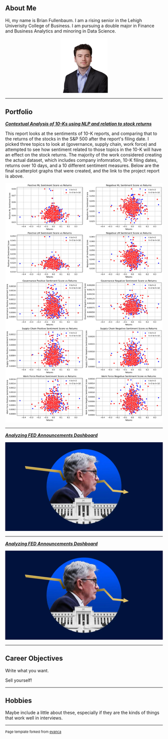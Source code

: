 ## About Me


Hi, my name is Brian Fullenbaum. I am a rising senior in the Lehigh Univerisity College of Business. I am pursuing a double major in Finance and Business Analytics and minoring in Data Science. 

<!-- Upload your own photo and change the path -->

<p style="text-align:center;">
  <img class="img-square" src="images/Headshot.jpg" width="30%">
</p>

---

## Portfolio

<!-- You can link to other websites, PDFs in this repo, and other pages in this repo -->

_**[Contextual Analysis of 10-Ks using NLP and relation to stock returns](report.md)**_

This report looks at the sentiments of 10-K reports, and comparing that to the returns of the stocks in the S&P 500 after the report's filing date. I picked three topics to look at (governance, supply chain, work force) and attempted to see how sentiment related to those topics in the 10-K will have an effect on the stock returns. The majority of the work considered creating the actual dataset, which includes company infomration, 10-K filing dates, returns over 10 days, and a 10 different sentiment measures. Below are the final scatterplot graphs that were created, and the link to the project report is above.

<img src="report_graphs.jpg"/>

---

_**[Analyzing FED Announcements Dashboard](/pdf/sample_presentation.pdf)**_

<img src="images/Banking-December-FOMC-announcement-live-blog.jpg"/>

---

_**[Analyzing FED Announcements Dashboard](/pdf/sample_presentation.pdf)**_

<img src="images/Banking-December-FOMC-announcement-live-blog.jpg"/>

---

## Career Objectives

Write what you want. 

Sell yourself!

---

## Hobbies

Maybe include a little about these, especially if they are the kinds of things that work well in interviews.

---
<p style="font-size:11px">Page template forked from <a href="https://github.com/evanca/quick-portfolio">evanca</a></p>
<!-- Remove above link if you don't want to attibute -->
